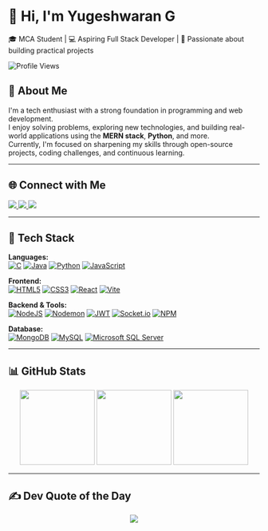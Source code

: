 # 👋 Hi, I'm Yugeshwaran G
🎓 MCA Student | 💻 Aspiring Full Stack Developer | 🚀 Passionate about building practical projects  

![Profile Views](https://komarev.com/ghpvc/?username=Yugeshwaran-gm&color=green)

## 💼 About Me
I'm a tech enthusiast with a strong foundation in programming and web development.  
I enjoy solving problems, exploring new technologies, and building real-world applications using the **MERN stack**, **Python**, and more.  
Currently, I'm focused on sharpening my skills through open-source projects, coding challenges, and continuous learning.  

---

## 🌐 Connect with Me
<p >
  <a href="https://www.linkedin.com/in/yugeshwaran-g/" target="_blank">
    <img src="https://img.shields.io/badge/LinkedIn-%230077B5.svg?&style=for-the-badge&logo=linkedin&logoColor=white"/>
  </a>
  <a href="mailto:yugeshwarangm@gmail.com" target="_blank">
    <img src="https://img.shields.io/badge/Gmail-D14836.svg?&style=for-the-badge&logo=gmail&logoColor=white"/>
  </a>
  <a href="https://github.com/Yugeshwaran-gm" target="_blank">
    <img src="https://img.shields.io/badge/GitHub-100000.svg?&style=for-the-badge&logo=github&logoColor=white"/>
  </a>
</p>

---

## 🚀 Tech Stack

**Languages:**  
[![C](https://img.shields.io/badge/c-%2300599C.svg?style=for-the-badge&logo=c&logoColor=white)](https://en.cppreference.com/w/c) 
[![Java](https://img.shields.io/badge/java-%23ED8B00.svg?style=for-the-badge&logo=openjdk&logoColor=white)](https://www.java.com/) 
[![Python](https://img.shields.io/badge/python-3670A0?style=for-the-badge&logo=python&logoColor=ffdd54)](https://www.python.org/) 
[![JavaScript](https://img.shields.io/badge/javascript-%23323330.svg?style=for-the-badge&logo=javascript&logoColor=%23F7DF1E)](https://developer.mozilla.org/en-US/docs/Web/JavaScript)

**Frontend:**  
[![HTML5](https://img.shields.io/badge/html5-%23E34F26.svg?style=for-the-badge&logo=html5&logoColor=white)](https://developer.mozilla.org/en-US/docs/Web/HTML) 
[![CSS3](https://img.shields.io/badge/css3-%231572B6.svg?style=for-the-badge&logo=css3&logoColor=white)](https://developer.mozilla.org/en-US/docs/Web/CSS) 
[![React](https://img.shields.io/badge/react-%2320232a.svg?style=for-the-badge&logo=react&logoColor=%2361DAFB)](https://react.dev/) 
[![Vite](https://img.shields.io/badge/vite-%23646CFF.svg?style=for-the-badge&logo=vite&logoColor=white)](https://vitejs.dev/)

**Backend & Tools:**  
[![NodeJS](https://img.shields.io/badge/node.js-6DA55F?style=for-the-badge&logo=node.js&logoColor=white)](https://nodejs.org/) 
[![Nodemon](https://img.shields.io/badge/NODEMON-%23323330.svg?style=for-the-badge&logo=nodemon&logoColor=%BBDEAD)](https://www.npmjs.com/package/nodemon) 
[![JWT](https://img.shields.io/badge/JWT-black?style=for-the-badge&logo=JSON%20web%20tokens)](https://jwt.io/) 
[![Socket.io](https://img.shields.io/badge/Socket.io-black?style=for-the-badge&logo=socket.io&badgeColor=010101)](https://socket.io/) 
[![NPM](https://img.shields.io/badge/NPM-%23CB3837.svg?style=for-the-badge&logo=npm&logoColor=white)](https://www.npmjs.com/)

**Database:**  
[![MongoDB](https://img.shields.io/badge/MongoDB-%234ea94b.svg?style=for-the-badge&logo=mongodb&logoColor=white)](https://www.mongodb.com/) 
[![MySQL](https://img.shields.io/badge/mysql-4479A1.svg?style=for-the-badge&logo=mysql&logoColor=white)](https://www.mysql.com/) 
[![Microsoft SQL Server](https://img.shields.io/badge/Microsoft%20SQL%20Server-CC2927?style=for-the-badge&logo=microsoft%20sql%20server&logoColor=white)](https://www.microsoft.com/en-us/sql-server)


---

## 📊 GitHub Stats
<p align="center">
  <img src="https://github-readme-stats.vercel.app/api?username=Yugeshwaran-gm&theme=merko&hide_border=false&include_all_commits=true&count_private=true" height="150"/>
  <img src="https://nirzak-streak-stats.vercel.app/?user=Yugeshwaran-gm&theme=merko&hide_border=false" height="150"/>
  <img src="https://github-readme-stats.vercel.app/api/top-langs/?username=Yugeshwaran-gm&theme=merko&hide_border=false&layout=compact" height="150"/>
</p>

---

## ✍️ Dev Quote of the Day
<p align="center">
  <img src="https://quotes-github-readme.vercel.app/api?type=horizontal&theme=radical"/>
</p>


